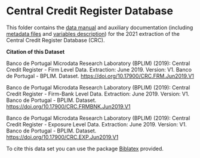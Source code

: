 # Central Credit Register Database

 This folder contains the [data manual](https://github.com/BPLIM/Manuals/blob/master/Data/CRC/JUN21/manual_CRC_Internal_Jan2021.pdf) and auxiliary documentation (including [metadata files](https://github.com/BPLIM/Manuals/blob/master/Data/CRC/JUN21/aux_files/describe_dataset) and [variables description](https://github.com/BPLIM/Manuals/blob/master/Data/CRC/JUN21/aux_files/variables_description)) for the 2021 extraction of the Central Credit Register Database (CRC).


**Citation of this Dataset**

Banco de Portugal Microdata Research Laboratory (BPLIM) (2019): Central Credit Register - Firm Level Data. Extraction: June 2019. Version: V1. Banco de Portugal - BPLIM. Dataset. https://doi.org/10.17900/CRC.FRM.Jun2019.V1

Banco de Portugal Microdata Research Laboratory (BPLIM) (2019): Central Credit Register - Firm-Bank Level Data. Extraction: June 2019. Version: V1. Banco de Portugal - BPLIM. Dataset. https://doi.org/10.17900/CRC.FRMBNK.Jun2019.V1

Banco de Portugal Microdata Research Laboratory (BPLIM) (2019): Central Credit Register - Exposure Level Data. Extraction: June 2019. Version: V1. Banco de Portugal - BPLIM. Dataset. https://doi.org/10.17900/CRC.EXP.Jun2019.V1


To cite this data set you can use the package [Biblatex](https://github.com/BPLIM/Manuals/blob/master/Data/CRC/JUN21/aux_files/bibtex/CCR.bib) provided. 